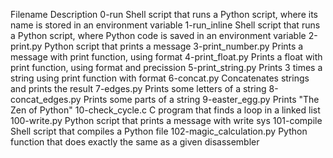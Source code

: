 Filename                             	Description
0-run 	    Shell script that runs a Python script, where its name is stored in an environment variable
1-run_inline 	               Shell script that runs a Python script, where Python code is saved in an environment variable
2-print.py 	                Python script that prints a message
3-print_number.py 	        Prints a message with print function, using format
4-print_float.py 	        Prints a float with print function, using format and precission
5-print_string.py  	        Prints 3 times a string using print function with format
6-concat.py 	                Concatenates strings and prints the result
7-edges.py 	                Prints some letters of a string
8-concat_edges.py 	        Prints some parts of a string
9-easter_egg.py 	        Prints "The Zen of Python"
10-check_cycle.c 	        C program that finds a loop in a linked list
100-write.py 	                Python script that prints a message with write sys
101-compile 	                Shell script that compiles a Python file
102-magic_calculation.py 	Python function that does exactly the same as a given disassembler
